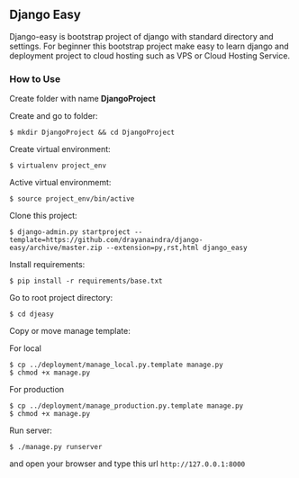 ## Django Easy

Django-easy is bootstrap project of django with standard directory and settings. For beginner this bootstrap project make easy to learn django and deployment project to cloud hosting such as VPS or Cloud Hosting Service.

### How to Use

Create folder with name **DjangoProject**

Create and go to folder:


    $ mkdir DjangoProject && cd DjangoProject


Create virtual environment:


    $ virtualenv project_env


Active virtual environmemt:


    $ source project_env/bin/active


Clone this project:


    $ django-admin.py startproject --template=https://github.com/drayanaindra/django-easy/archive/master.zip --extension=py,rst,html django_easy


Install requirements:


    $ pip install -r requirements/base.txt


Go to root project directory:


    $ cd djeasy


Copy or move manage template:

For local

    $ cp ../deployment/manage_local.py.template manage.py
    $ chmod +x manage.py


For production

    $ cp ../deployment/manage_production.py.template manage.py
    $ chmod +x manage.py


Run server:


    $ ./manage.py runserver


and open your browser and type this url `http://127.0.0.1:8000`